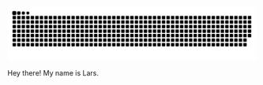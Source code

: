 ![larsingerlars snake svg](https://raw.githubusercontent.com/larsingerlars/larsingerlars/output/github-contribution-grid-snake.svg)


Hey there!
My name is Lars.
